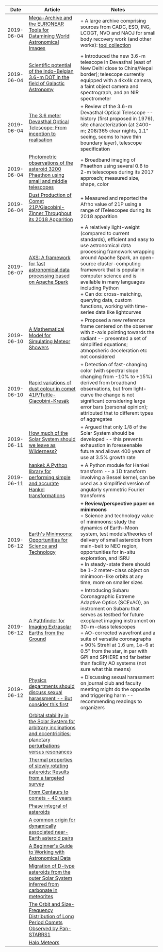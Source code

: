 | Date | Article | Notes | 
| ---- | ---- | ---- |
| 2019-06-04 | [Mega-Archive and the EURONEAR Tools for Datamining World Astronomical Images](https://arxiv.org/abs/1905.08847) | +  A large archive comprising sources from CADC, ESO, ING, LCOGT, NVO and NAOJ for small body recovery work (and other works): [tool collection](http://www.euronear.org/tools.php)
| 2019-06-04 | [Scientific potential of the Indo-Belgian 3.6-m DOT in the field of Galactic Astronomy](https://arxiv.org/abs/1905.11840) | + Introduced the new 3.6-m telescope in Devasthal (east of New Delhi close to China/Nepal border); telescope currently equipped with a 4kx4k camera, a faint object camera and spectrograph, and an NIR spectrometer
| 2019-06-04 | [The 3.6 meter Devasthal Optical Telescope: From inception to realisation](https://arxiv.org/abs/1905.12896) | + Review of the 3.6-m Devasthal Optical Telescope -- history (first proposed in 1976), site characterization (at 2400-m; 208/365 clear nights, 1.1" seeing, seems to have thin boundary layer), telescope specification
| 2019-06-04 | [Photometric observations of the asteroid 3200 Phaethon using small and middle telescopes](https://arxiv.org/abs/1906.01064) | + Broadband imaging of Phaethon using several 0.6 to 2-m telescopes during its 2017 approach; measured size, shape, color
| 2019-06-04 | [Dust Production of Comet 21P/Giacobini-Zinner Throughout its 2018 Apparition](https://arxiv.org/abs/1906.01582) | + Measured and reported the Afrho value of 21P using a range of iTelescopes during its 2018 apparition
| 2019-06-07 | [AXS: A framework for fast astronomical data processing based on Apache Spark](https://arxiv.org/abs/1905.09034) | + A relatively light-weight (compared to current standards), efficient and easy to use astronomical data processing framework wrapping around Apache Spark, an open-source cluster-computing framework that is popular in computer science and is available in many languages including Python <br> + Can do: cross-matching, querying data, custom functions, working with time-series data like lightcurves
| 2019-06-10 | [A Mathematical Model for Simulating Meteor Showers](https://arxiv.org/abs/1905.09900) | + Proposed a new reference frame centered on the observer with z-axis pointing towards the radiant -- presented a set of simplified equations; atmopsheric deceleration etc not considered
| 2019-06-10 | [Rapid variations of dust colour in comet 41P/Tuttle-Giacobini-Kresák](https://arxiv.org/abs/1905.10078) | + Detection of fast-changing color (with spectral slope changing from -10% to +15%) derived from broadband observations, but from light-curve the change is not significant considering large error bars (personal opinion); attributed that to different types of aggregates
| 2019-06-11 | [How much of the Solar System should we leave as Wilderness?](https://arxiv.org/abs/1905.13681) | + Argued that only 1/8 of the Solar System should be developed -- this prevents exhaustion in foreseenable future and allows 400 years of use at 3.5% growth rate
| 2019-06-11 | [hankel: A Python library for performing simple and accurate Hankel transformations](https://arxiv.org/abs/1906.01088) | + A Python module for Hankel transform -- a 1D transform involving a Bessel kernel, can be used as a simplified version of angularly symmetric Fourier transforms
| 2019-06-12 | [Earth's Minimoons: Opportunities for Science and Technology](https://arxiv.org/abs/1905.13457) | <strong>+ Review/perspective paper on minimoons</strong> <br> + Science and technology value of minimoons: study the dynamics of Earth-Moon system, test models/theories of delivery of small asteroids from main-belt to NEO region, opportunities for in-situ exploration, and ISRU <br> + In steady-state there should be 1-2 meter-class object on minimoon-like orbits at any time, more on smaller sizes
| 2019-06-12 | [A Pathfinder for Imaging Extrasolar Earths from the Ground](https://arxiv.org/abs/1906.02214) | + Introducing Subaru Coronagraphic Extreme Adaptive Optics (SCExAO), an instroment on Subaru that serves as testbed for future exoplanet imaging instrument on 30-m-class telescopes <br> + AO-corrected wavefront and a suite of versatile coronagraphs <br> + 90% Strehl at 1.6 um, 1e-6 at 0.5" from the star, in par with GPI and SPHERE and far better than facility AO systems (not sure what this means)
| 2019-06-12 | [Physics departments should discuss sexual harassment -- But consider this first](https://arxiv.org/abs/1906.02701) | + Discussing sexual harassment on journal club and faculty meeting might do the opposite and triggering harm -- recommending readings to organizers
| | [Orbital stability in the Solar System for arbitrary inclinations and eccentricities: planetary perturbations versus resonances](https://arxiv.org/abs/1905.05870) |
| | [Thermal properties of slowly rotating asteroids: Results from a targeted survey](https://arxiv.org/abs/1905.06056) |
| | [From Centaurs to comets - 40 years](https://arxiv.org/abs/1905.08892) |
| | [Phase integral of asteroids](https://arxiv.org/abs/1905.09827) |
| | [A common origin for dynamically associated near-Earth asteroid pairs](https://arxiv.org/abs/1905.12058) |
| | [A Beginner's Guide to Working with Astronomical Data](https://arxiv.org/abs/1905.13189) |
| | [Migration of D-type asteroids from the outer Solar System inferred from carbonate in meteorites](https://arxiv.org/abs/1905.13620) |
| | [The Orbit and Size-Frequency Distribution of Long Period Comets Observed by Pan-STARRS1](https://arxiv.org/abs/1905.13458) |
| | [Halo Meteors](https://arxiv.org/abs/1906.05291) |
